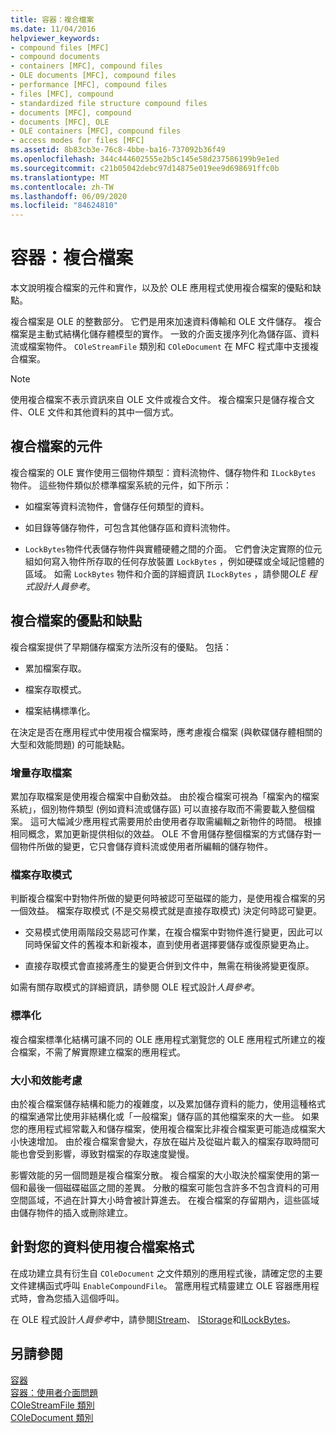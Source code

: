 ```yaml
---
title: 容器：複合檔案
ms.date: 11/04/2016
helpviewer_keywords:
- compound files [MFC]
- compound documents
- containers [MFC], compound files
- OLE documents [MFC], compound files
- performance [MFC], compound files
- files [MFC], compound
- standardized file structure compound files
- documents [MFC], compound
- documents [MFC], OLE
- OLE containers [MFC], compound files
- access modes for files [MFC]
ms.assetid: 8b83cb3e-76c8-4bbe-ba16-737092b36f49
ms.openlocfilehash: 344c444602555e2b5c145e58d237586199b9e1ed
ms.sourcegitcommit: c21b05042debc97d14875e019ee9d698691ffc0b
ms.translationtype: MT
ms.contentlocale: zh-TW
ms.lasthandoff: 06/09/2020
ms.locfileid: "84624810"
---
```

# <a name="containers-compound-files"></a>容器：複合檔案

本文說明複合檔案的元件和實作，以及於 OLE 應用程式使用複合檔案的優點和缺點。

複合檔案是 OLE 的整數部分。 它們是用來加速資料傳輸和 OLE 文件儲存。 複合檔案是主動式結構化儲存體模型的實作。 一致的介面支援序列化為儲存區、資料流或檔案物件。 `COleStreamFile` 類別和 `COleDocument` 在 MFC 程式庫中支援複合檔案。

> [!NOTE]
> 使用複合檔案不表示資訊來自 OLE 文件或複合文件。 複合檔案只是儲存複合文件、OLE 文件和其他資料的其中一個方式。

## <a name="components-of-a-compound-file"></a><a name="_core_components_of_a_compound_file"></a>複合檔案的元件

複合檔案的 OLE 實作使用三個物件類型：資料流物件、儲存物件和 `ILockBytes` 物件。 這些物件類似於標準檔案系統的元件，如下所示：

- 如檔案等資料流物件，會儲存任何類型的資料。

- 如目錄等儲存物件，可包含其他儲存區和資料流物件。

- `LockBytes`物件代表儲存物件與實體硬體之間的介面。 它們會決定實際的位元組如何寫入物件所存取的任何存放裝置 `LockBytes` ，例如硬碟或全域記憶體的區域。 如需 `LockBytes` 物件和介面的詳細資訊 `ILockBytes` ，請參閱*OLE 程式設計人員參考*。

## <a name="advantages-and-disadvantages-of-compound-files"></a><a name="_core_advantages_and_disadvantages_of_compound_files"></a>複合檔案的優點和缺點

複合檔案提供了早期儲存檔案方法所沒有的優點。 包括：

- 累加檔案存取。

- 檔案存取模式。

- 檔案結構標準化。

在決定是否在應用程式中使用複合檔案時，應考慮複合檔案 (與軟碟儲存體相關的大型和效能問題) 的可能缺點。

### <a name="incremental-access-to-files"></a><a name="_core_incremental_access_to_files"></a>增量存取檔案

累加存取檔案是使用複合檔案中自動效益。 由於複合檔案可視為「檔案內的檔案系統」，個別物件類型 (例如資料流或儲存區) 可以直接存取而不需要載入整個檔案。 這可大幅減少應用程式需要用於由使用者存取需編輯之新物件的時間。 根據相同概念，累加更新提供相似的效益。 OLE 不會用儲存整個檔案的方式儲存對一個物件所做的變更，它只會儲存資料流或使用者所編輯的儲存物件。

### <a name="file-access-modes"></a><a name="_core_file_access_modes"></a>檔案存取模式

判斷複合檔案中對物件所做的變更何時被認可至磁碟的能力，是使用複合檔案的另一個效益。 檔案存取模式 (不是交易模式就是直接存取模式) 決定何時認可變更。

- 交易模式使用兩階段交易認可作業，在複合檔案中對物件進行變更，因此可以同時保留文件的舊複本和新複本，直到使用者選擇要儲存或復原變更為止。

- 直接存取模式會直接將產生的變更合併到文件中，無需在稍後將變更復原。

如需有關存取模式的詳細資訊，請參閱 OLE 程式設計*人員參考*。

### <a name="standardization"></a><a name="_core_standardization"></a>標準化

複合檔案標準化結構可讓不同的 OLE 應用程式瀏覽您的 OLE 應用程式所建立的複合檔案，不需了解實際建立檔案的應用程式。

### <a name="size-and-performance-considerations"></a><a name="_core_size_and_performance_considerations"></a>大小和效能考慮

由於複合檔案儲存結構和能力的複雜度，以及累加儲存資料的能力，使用這種格式的檔案通常比使用非結構化或「一般檔案」儲存區的其他檔案來的大一些。 如果您的應用程式經常載入和儲存檔案，使用複合檔案比非複合檔案更可能造成檔案大小快速增加。 由於複合檔案會變大，存放在磁片及從磁片載入的檔案存取時間可能也會受到影響，導致對檔案的存取速度變慢。

影響效能的另一個問題是複合檔案分散。 複合檔案的大小取決於檔案使用的第一個和最後一個磁碟磁區之間的差異。 分散的檔案可能包含許多不包含資料的可用空間區域，不過在計算大小時會被計算進去。 在複合檔案的存留期內，這些區域由儲存物件的插入或刪除建立。

## <a name="using-compound-files-format-for-your-data"></a><a name="_core_using_compound_files_format_for_your_data"></a>針對您的資料使用複合檔案格式

在成功建立具有衍生自 `COleDocument` 之文件類別的應用程式後，請確定您的主要文件建構函式呼叫 `EnableCompoundFile`。 當應用程式精靈建立 OLE 容器應用程式時，會為您插入這個呼叫。

在 OLE 程式設計*人員參考*中，請參閱[IStream](/windows/win32/api/objidl/nn-objidl-istream)、 [IStorage](/windows/win32/api/objidl/nn-objidl-istorage)和[ILockBytes](/windows/win32/api/objidl/nn-objidl-ilockbytes)。

## <a name="see-also"></a>另請參閱

[容器](containers.md)<br/>
[容器：使用者介面問題](containers-user-interface-issues.md)<br/>
[COleStreamFile 類別](reference/colestreamfile-class.md)<br/>
[COleDocument 類別](reference/coledocument-class.md)

